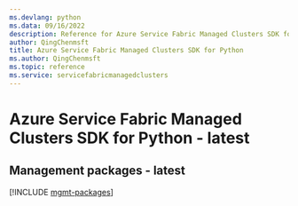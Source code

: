 ```yaml
---
ms.devlang: python
ms.data: 09/16/2022
description: Reference for Azure Service Fabric Managed Clusters SDK for Python
author: QingChenmsft
title: Azure Service Fabric Managed Clusters SDK for Python
ms.author: QingChenmsft
ms.topic: reference
ms.service: servicefabricmanagedclusters
---
```

# Azure Service Fabric Managed Clusters SDK for Python - latest

## Management packages - latest
[!INCLUDE [mgmt-packages](service-fabric-managed-clusters-mgmt-index.md)]